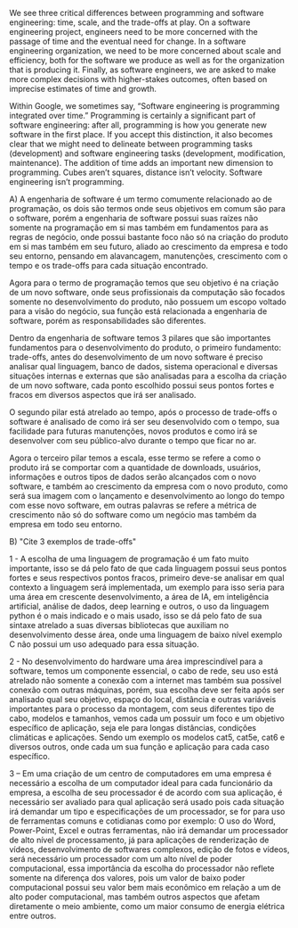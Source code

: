 We see three critical differences between programming and software engineering: time, scale, and the trade-offs at play. On a software engineering project, engineers need to be more concerned with the passage of time and the eventual need for change. In a software engineering organization, we need to be more concerned about scale and efficiency, both for the software we produce as well as for the organization that is producing it. Finally, as software engineers, we are asked to make more complex decisions with higher-stakes outcomes, often based on imprecise estimates of time and growth.


Within Google, we sometimes say, “Software engineering is programming integrated over time.” Programming is certainly a significant part of software engineering: after all, programming is how you generate new software in the first place. If you accept this distinction, it also becomes clear that we might need to delineate between programming tasks (development) and software engineering tasks (development, modification, maintenance). The addition of time adds an important new dimension to programming. Cubes aren’t squares, distance isn’t velocity. Software engineering isn’t programming.

A)
A engenharia de software é um termo comumente relacionado ao de programação, os dois são termos onde seus objetivos em comum são para o software, porém a engenharia de software possui suas raízes não somente na programação em si mas também em fundamentos para as regras de negócio, onde possui bastante foco não só na criação do produto em si mas também em seu futuro, aliado ao crescimento da empresa e todo seu entorno, pensando em alavancagem, manutenções, crescimento com o tempo e os trade-offs para cada situação encontrado.

Agora para o termo de programação temos que seu objetivo é na criação de um novo software, onde seus profissionais da computação são focados somente no desenvolvimento do produto, não possuem um escopo voltado para a visão do negócio, sua função está relacionada a engenharia de software, porém as responsabilidades são diferentes.

Dentro da engenharia de software temos 3 pilares que são importantes fundamentos para o desenvolvimento do produto, o primeiro fundamento: trade-offs, antes do desenvolvimento de um novo software é preciso analisar qual linguagem, banco de dados, sistema operacional e diversas situações internas e externas que são analisadas para a escolha da criação de um novo software, cada ponto escolhido possui seus pontos fortes e fracos em diversos aspectos que irá ser analisado.

O segundo pilar está atrelado ao tempo, após o processo de trade-offs o software é analisado de como irá ser seu desenvolvido com o tempo, sua facilidade para futuras manutenções, novos produtos e como irá se desenvolver com seu público-alvo durante o tempo que ficar no ar.

Agora o terceiro pilar temos a escala, esse termo se refere a como o produto irá se comportar com a quantidade de downloads, usuários, informações e outros tipos de dados serão alcançados com o novo software, e também ao crescimento da empresa com o novo produto, como será sua imagem com o lançamento e desenvolvimento ao longo do tempo com esse novo software, em outras palavras se refere a métrica de crescimento não só do software como um negócio mas também da empresa em todo seu entorno.

B) "Cite 3 exemplos de trade-offs"

1 - A escolha de uma linguagem de programação é um fato muito importante, isso se dá pelo fato de que cada linguagem possui seus pontos fortes e seus respectivos pontos fracos, primeiro deve-se analisar em qual contexto a linguagem será implementada, um exemplo para isso seria para uma área em crescente desenvolvimento, a área de IA, em inteligência artificial, análise de dados, deep learning e outros, o uso da linguagem python é o mais indicado e o mais usado, isso se dá pelo fato de sua sintaxe atrelado a suas diversas bibliotecas que auxiliam no desenvolvimento desse área, onde uma linguagem de baixo nível exemplo C não possui um uso adequado para essa situação.

2 - No desenvolvimento do hardware uma área imprescindível para a software, temos um componente essencial, o cabo de rede, seu uso está atrelado não somente a conexão com a internet mas também sua possível conexão com outras máquinas, porém, sua escolha deve ser feita após ser analisado qual seu objetivo, espaço do local, distância e outras variáveis importantes para o processo da montagem, com seus diferentes tipo de cabo, modelos e tamanhos, vemos cada um possuir um foco e um objetivo específico de aplicação, seja ele para longas distâncias, condições climáticas e aplicações. Sendo um exemplo os modelos cat5, cat5e, cat6 e diversos outros, onde cada um sua função e aplicação para cada caso específico.

3 – Em uma criação de um centro de computadores em uma empresa é necessário a escolha de um computador ideal para cada funcionário da empresa, a escolha de seu processador é de acordo com sua aplicação, é necessário ser avaliado para qual aplicação será usado pois cada situação irá demandar um tipo e especificações de um processador, se for para uso de ferramentas comuns e cotidianas como por exemplo: O uso do Word, Power-Point, Excel e outras ferramentas, não irá demandar um processador de alto nível de processamento, já para aplicações de renderização de vídeos, desenvolvimento de softwares complexos, edição de fotos e vídeos, será necessário um processador com um alto nível de poder computacional, essa importância da escolha do processador não reflete somente na diferença dos valores, pois um valor de baixo poder computacional possui seu valor bem mais econômico em relação a um de alto poder computacional, mas também outros aspectos que afetam diretamente o meio ambiente, como um maior consumo de energia elétrica entre outros.







